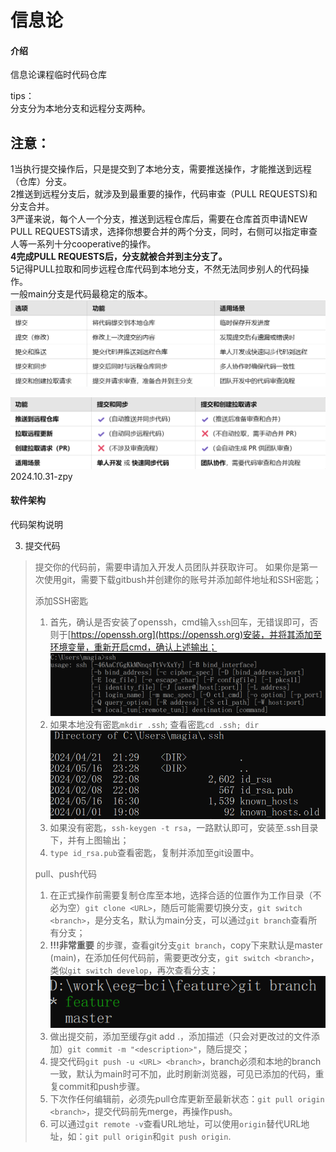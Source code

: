 # 信息论
#### 介绍
信息论课程临时代码仓库

tips：     
  分支分为本地分支和远程分支两种。     
  ## 注意：        
  1当执行提交操作后，只是提交到了本地分支，需要推送操作，才能推送到远程（仓库）分支。   
  2推送到远程分支后，就涉及到最重要的操作，代码审查（PULL REQUESTS)和分支合并。   
  3严谨来说，每个人一个分支，推送到远程仓库后，需要在仓库首页申请NEW PULL REQUESTS请求，选择你想要合并的两个分支，同时，右侧可以指定审查人等一系列十分cooperative的操作。   
  **4完成PULL REQUESTS后，分支就被合并到主分支了。**   
    5记得PULL拉取和同步远程仓库代码到本地分支，不然无法同步别人的代码操作。   
  一般main分支是代码最稳定的版本。   
  ![failedtoopen](images/git操作解释1.png)   
        
  ![failedtoopen](images/git操作解释2.png)       
  2024.10.31-zpy

#### 软件架构
代码架构说明

3.  提交代码
> 提交你的代码前，需要申请加入开发人员团队并获取许可。
> 如果你是第一次使用git，需要下载gitbush并创建你的账号并添加邮件地址和SSH密匙；
>
> 添加SSH密匙
> 1. 首先，确认是否安装了openssh，cmd输入`ssh`回车，无错误即可，否则于[https://openssh.org](https://openssh.org)安装，并将其添加至环境变量，重新开启cmd，确认上述输出；
![输入图片说明](images/%E5%AE%89%E8%A3%85ssh.png)
> 2. 如果本地没有密匙`mkdir .ssh`; 查看密匙`cd .ssh; dir`
![输入图片说明](images/ssh%E5%AF%86%E5%8C%99.png)
> 3. 如果没有密匙，`ssh-keygen -t rsa`，一路默认即可，安装至.ssh目录下，并有上图输出；
> 4.  `type id_rsa.pub`查看密匙，复制并添加至git设置中。
>
> pull、push代码
> 1. 在正式操作前需要复制仓库至本地，选择合适的位置作为工作目录（不必为空）`git clone <URL>`，随后可能需要切换分支，`git switch <branch>`，<branch>是分支名，默认为main分支，可以通过`git branch`查看所有分支；
> 2. **!!!非常重要** 的步骤，查看git分支`git branch`，copy下来默认是master (main)，在添加任何代码前，需要更改分支，`git switch <branch>`，类似`git switch develop`，再次查看分支；
![输入图片说明](images/branch.png)
> 3. 做出提交前，添加至缓存git add .，添加描述（只会对更改过的文件添加）`git commit -m "<description>"`，随后提交；
> 4. 提交代码`git push -u <URL> <branch>`，branch必须和本地的branch一致，默认为main时可不加，此时刷新浏览器，可见已添加的代码，重复commit和push步骤。
> 5. 下次作任何编辑前，必须先pull仓库更新至最新状态：`git pull origin <branch>`，提交代码前先merge，再操作push。
> 6. 可以通过`git remote -v`查看URL地址，可以使用`origin`替代URL地址，如：`git pull origin`和`git push origin`.
